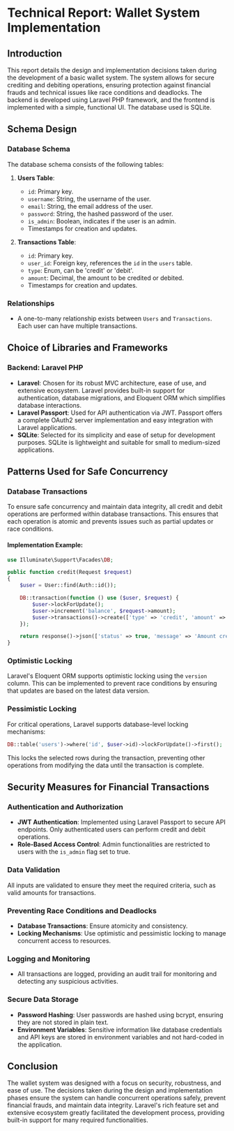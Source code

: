 # Technical Report: Wallet System Implementation

## Introduction

This report details the design and implementation decisions taken during the development of a basic wallet system. The system allows for secure crediting and debiting operations, ensuring protection against financial frauds and technical issues like race conditions and deadlocks. The backend is developed using Laravel PHP framework, and the frontend is implemented with a simple, functional UI. The database used is SQLite.

## Schema Design

### Database Schema

The database schema consists of the following tables:

1. **Users Table**:
    - `id`: Primary key.
    - `username`: String, the username of the user.
    - `email`: String, the email address of the user.
    - `password`: String, the hashed password of the user.
    - `is_admin`: Boolean, indicates if the user is an admin.
    - Timestamps for creation and updates.

2. **Transactions Table**:
    - `id`: Primary key.
    - `user_id`: Foreign key, references the `id` in the `users` table.
    - `type`: Enum, can be 'credit' or 'debit'.
    - `amount`: Decimal, the amount to be credited or debited.
    - Timestamps for creation and updates.

### Relationships

- A one-to-many relationship exists between `Users` and `Transactions`. Each user can have multiple transactions.

## Choice of Libraries and Frameworks

### Backend: Laravel PHP

- **Laravel**: Chosen for its robust MVC architecture, ease of use, and extensive ecosystem. Laravel provides built-in support for authentication, database migrations, and Eloquent ORM which simplifies database interactions.
- **Laravel Passport**: Used for API authentication via JWT. Passport offers a complete OAuth2 server implementation and easy integration with Laravel applications.
- **SQLite**: Selected for its simplicity and ease of setup for development purposes. SQLite is lightweight and suitable for small to medium-sized applications.


## Patterns Used for Safe Concurrency

### Database Transactions

To ensure safe concurrency and maintain data integrity, all credit and debit operations are performed within database transactions. This ensures that each operation is atomic and prevents issues such as partial updates or race conditions.

#### Implementation Example:

```php
use Illuminate\Support\Facades\DB;

public function credit(Request $request)
{
    $user = User::find(Auth::id());

    DB::transaction(function () use ($user, $request) {
        $user->lockForUpdate();
        $user->increment('balance', $request->amount);
        $user->transactions()->create(['type' => 'credit', 'amount' => $request->amount, 'user_id' => $request->user_id]);
    });

    return response()->json(['status' => true, 'message' => 'Amount credited successfully', 'data' => $user]);
}
```

### Optimistic Locking

Laravel's Eloquent ORM supports optimistic locking using the `version` column. This can be implemented to prevent race conditions by ensuring that updates are based on the latest data version.

### Pessimistic Locking

For critical operations, Laravel supports database-level locking mechanisms:

```php
DB::table('users')->where('id', $user->id)->lockForUpdate()->first();
```

This locks the selected rows during the transaction, preventing other operations from modifying the data until the transaction is complete.

## Security Measures for Financial Transactions

### Authentication and Authorization

- **JWT Authentication**: Implemented using Laravel Passport to secure API endpoints. Only authenticated users can perform credit and debit operations.
- **Role-Based Access Control**: Admin functionalities are restricted to users with the `is_admin` flag set to true.

### Data Validation

All inputs are validated to ensure they meet the required criteria, such as valid amounts for transactions.

### Preventing Race Conditions and Deadlocks

- **Database Transactions**: Ensure atomicity and consistency.
- **Locking Mechanisms**: Use optimistic and pessimistic locking to manage concurrent access to resources.

### Logging and Monitoring

- All transactions are logged, providing an audit trail for monitoring and detecting any suspicious activities.

### Secure Data Storage

- **Password Hashing**: User passwords are hashed using bcrypt, ensuring they are not stored in plain text.
- **Environment Variables**: Sensitive information like database credentials and API keys are stored in environment variables and not hard-coded in the application.

## Conclusion

The wallet system was designed with a focus on security, robustness, and ease of use. The decisions taken during the design and implementation phases ensure the system can handle concurrent operations safely, prevent financial frauds, and maintain data integrity. Laravel's rich feature set and extensive ecosystem greatly facilitated the development process, providing built-in support for many required functionalities.